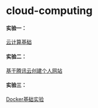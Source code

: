 # cloud-computing

#### 实验一：

[云计算基础](./实验1)

#### 实验二：

[基于腾讯云创建个人网站](./实验2)

#### 实验三：

[Docker基础实验](./实验3)

